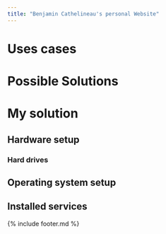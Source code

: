 ```yaml
---
title: "Benjamin Cathelineau's personal Website"
---
```


# Uses cases

# Possible Solutions

# My solution 

## Hardware setup

### Hard drives

## Operating system setup

## Installed services
{% include footer.md %} 